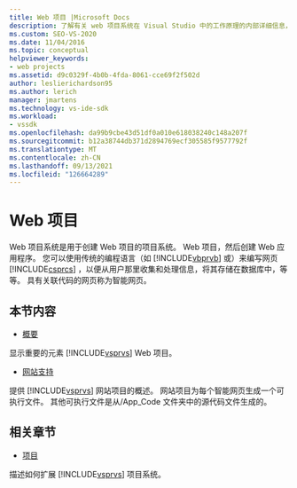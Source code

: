 ```yaml
---
title: Web 项目 |Microsoft Docs
description: 了解有关 web 项目系统在 Visual Studio 中的工作原理的内部详细信息，适用于想要扩展 Visual Studio 的开发人员。
ms.custom: SEO-VS-2020
ms.date: 11/04/2016
ms.topic: conceptual
helpviewer_keywords:
- web projects
ms.assetid: d9c0329f-4b0b-4fda-8061-cce69f2f502d
author: leslierichardson95
ms.author: lerich
manager: jmartens
ms.technology: vs-ide-sdk
ms.workload:
- vssdk
ms.openlocfilehash: da99b9cbe43d51df0a010e618038240c148a207f
ms.sourcegitcommit: b12a38744db371d2894769ecf305585f9577792f
ms.translationtype: MT
ms.contentlocale: zh-CN
ms.lasthandoff: 09/13/2021
ms.locfileid: "126664289"
---
```

# <a name="web-projects"></a>Web 项目
Web 项目系统是用于创建 Web 项目的项目系统。 Web 项目，然后创建 Web 应用程序。 您可以使用传统的编程语言（如 [!INCLUDE[vbprvb](../../code-quality/includes/vbprvb_md.md)] 或）来编写网页 [!INCLUDE[csprcs](../../data-tools/includes/csprcs_md.md)] ，以便从用户那里收集和处理信息，将其存储在数据库中，等等。 具有关联代码的网页称为智能网页。

## <a name="in-this-section"></a>本节内容
- [概要](../../extensibility/internals/web-project-essentials.md)

 显示重要的元素 [!INCLUDE[vsprvs](../../code-quality/includes/vsprvs_md.md)] Web 项目。

- [网站支持](../../extensibility/internals/web-site-support.md)

 提供 [!INCLUDE[vsprvs](../../code-quality/includes/vsprvs_md.md)] 网站项目的概述。 网站项目为每个智能网页生成一个可执行文件。 其他可执行文件是从/App_Code 文件夹中的源代码文件生成的。

## <a name="related-sections"></a>相关章节
- [项目](../../extensibility/internals/projects.md)

 描述如何扩展 [!INCLUDE[vsprvs](../../code-quality/includes/vsprvs_md.md)] 项目系统。
